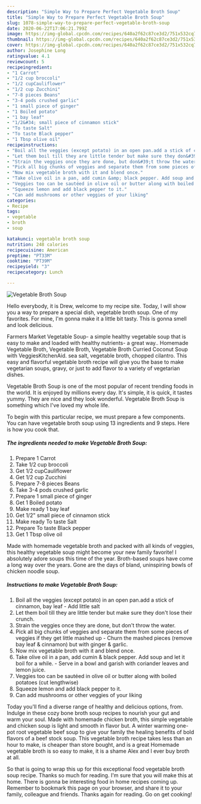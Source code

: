 ```yaml
---
description: "Simple Way to Prepare Perfect Vegetable Broth Soup"
title: "Simple Way to Prepare Perfect Vegetable Broth Soup"
slug: 1078-simple-way-to-prepare-perfect-vegetable-broth-soup
date: 2020-06-22T17:06:21.799Z
image: https://img-global.cpcdn.com/recipes/640a2f62c87ce3d2/751x532cq70/vegetable-broth-soup-recipe-main-photo.jpg
thumbnail: https://img-global.cpcdn.com/recipes/640a2f62c87ce3d2/751x532cq70/vegetable-broth-soup-recipe-main-photo.jpg
cover: https://img-global.cpcdn.com/recipes/640a2f62c87ce3d2/751x532cq70/vegetable-broth-soup-recipe-main-photo.jpg
author: Josephine Long
ratingvalue: 4.1
reviewcount: 5
recipeingredient:
- "1 Carrot"
- "1/2 cup broccoli"
- "1/2 cupCauliflower"
- "1/2 cup Zucchini"
- "7-8 pieces Beans"
- "3-4 pods crushed garlic"
- "1 small piece of ginger"
- "1 Boiled potato"
- "1 bay leaf"
- "1/2&#34; small piece of cinnamon stick"
- "To taste Salt"
- "To taste Black pepper"
- "1 Tbsp olive oil"
recipeinstructions:
- "Boil all the veggies (except potato) in an open pan.add a stick of cinnamon, bay leaf Add little salt"
- "Let them boil till they are little tender but make sure they don&#39;t lose their crunch."
- "Strain the veggies once they are done, but don&#39;t throw the water."
- "Pick all big chunks of veggies and separate them from some pieces of veggies if they get little mashed up Churn the mashed pieces (remove bay leaf &amp; cinnamon) but with ginger &amp; garlic."
- "Now mix vegetable broth with it and blend once."
- "Take olive oil in a pan, add cumin &amp; black pepper. Add soup and let it boil for a while. Serve in a bowl and garish with coriander leaves and lemon juice."
- "Veggies too can be sautéed in olive oil or butter along with boiled potatoes (cut lengthwise)"
- "Squeeze lemon and add black pepper to it."
- "Can add mushrooms or other veggies of your liking"
categories:
- Recipe
tags:
- vegetable
- broth
- soup

katakunci: vegetable broth soup 
nutrition: 248 calories
recipecuisine: American
preptime: "PT33M"
cooktime: "PT39M"
recipeyield: "3"
recipecategory: Lunch

---
```



![Vegetable Broth Soup](https://img-global.cpcdn.com/recipes/640a2f62c87ce3d2/751x532cq70/vegetable-broth-soup-recipe-main-photo.jpg)

Hello everybody, it is Drew, welcome to my recipe site. Today, I will show you a way to prepare a special dish, vegetable broth soup. One of my favorites. For mine, I'm gonna make it a little bit tasty. This is gonna smell and look delicious.

Farmers Market Vegetable Soup- a simple healthy vegetable soup that is easy to make and loaded with healthy nutrients- a great way.. Homemade Vegetable Broth, Vegetable Broth, Vegetable Broth Curried Coconut Soup with VeggiesKitchenAid. sea salt, vegetable broth, chopped cilantro. This easy and flavorful vegetable broth recipe will give you the base to make vegetarian soups, gravy, or just to add flavor to a variety of vegetarian dishes.

Vegetable Broth Soup is one of the most popular of recent trending foods in the world. It is enjoyed by millions every day. It's simple, it is quick, it tastes yummy. They are nice and they look wonderful. Vegetable Broth Soup is something which I've loved my whole life.


To begin with this particular recipe, we must prepare a few components. You can have vegetable broth soup using 13 ingredients and 9 steps. Here is how you cook that.

<!--inarticleads1-->

##### The ingredients needed to make Vegetable Broth Soup:

1. Prepare 1 Carrot
1. Take 1/2 cup broccoli
1. Get 1/2 cupCauliflower
1. Get 1/2 cup Zucchini
1. Prepare 7-8 pieces Beans
1. Take 3-4 pods crushed garlic
1. Prepare 1 small piece of ginger
1. Get 1 Boiled potato
1. Make ready 1 bay leaf
1. Get 1/2&#34; small piece of cinnamon stick
1. Make ready To taste Salt
1. Prepare To taste Black pepper
1. Get 1 Tbsp olive oil


Made with homemade vegetable broth and packed with all kinds of veggies, this healthy vegetable soup might become your new family favorite! I absolutely adore soups this time of the year. Broth-based soups have come a long way over the years. Gone are the days of bland, uninspiring bowls of chicken noodle soup. 

<!--inarticleads2-->

##### Instructions to make Vegetable Broth Soup:

1. Boil all the veggies (except potato) in an open pan.add a stick of cinnamon, bay leaf - Add little salt
1. Let them boil till they are little tender but make sure they don&#39;t lose their crunch.
1. Strain the veggies once they are done, but don&#39;t throw the water.
1. Pick all big chunks of veggies and separate them from some pieces of veggies if they get little mashed up - Churn the mashed pieces (remove bay leaf &amp; cinnamon) but with ginger &amp; garlic.
1. Now mix vegetable broth with it and blend once.
1. Take olive oil in a pan, add cumin &amp; black pepper. Add soup and let it boil for a while. - Serve in a bowl and garish with coriander leaves and lemon juice.
1. Veggies too can be sautéed in olive oil or butter along with boiled potatoes (cut lengthwise)
1. Squeeze lemon and add black pepper to it.
1. Can add mushrooms or other veggies of your liking


Today you&#39;ll find a diverse range of healthy and delicious options, from. Indulge in these cozy bone broth soup recipes to nourish your gut and warm your soul. Made with homemade chicken broth, this simple vegetable and chicken soup is light and smooth in flavor but. A winter warming one-pot root vegetable beef soup to give your family the healing benefits of bold flavors of a beef stock soup. This vegetable broth recipe takes less than an hour to make, is cheaper than store bought, and is a great Homemade vegetable broth is so easy to make, it is a shame Alex and I ever buy broth at all. 

So that is going to wrap this up for this exceptional food vegetable broth soup recipe. Thanks so much for reading. I'm sure that you will make this at home. There is gonna be interesting food in home recipes coming up. Remember to bookmark this page on your browser, and share it to your family, colleague and friends. Thanks again for reading. Go on get cooking!

